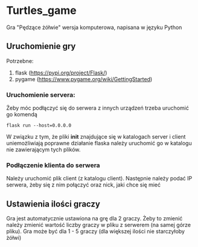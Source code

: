# Turtles_game
Gra "Pędzące żółwie" wersja komputerowa, napisana w języku Python

## Uruchomienie gry

Potrzebne:
1. flask (https://pypi.org/project/Flask/)
2. pygame (https://www.pygame.org/wiki/GettingStarted)

### Uruchomienie servera:
Żeby móc podłączyć się do serwera z innych urządzeń trzeba uruchomić go komendą
```
flask run --host=0.0.0.0
```
W związku z tym, że pliki __init__ znajdujące się w katalogach server i client uniemożliwiają poprawne działanie flaska należy uruchomić go w katalogu nie zawierającym tych plików.

### Podłączenie klienta do serwera

Należy uruchomić plik client (z katalogu client). Następnie należy podać IP serwera, żeby się z nim połączyć oraz nick, jaki chce się mieć

## Ustawienia ilości graczy

Gra jest automatycznie ustawiona na grę dla 2 graczy. Żeby to zmienić należy zmienić wartość liczby graczy w pliku z serwerem (na samej górze pliku). Gra może być dla 1 - 5 graczy (dla większej ilości nie starczyłoby żółwi)
